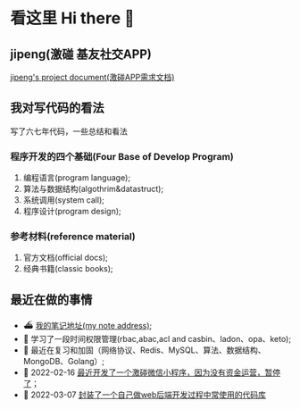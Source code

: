 # 看这里 Hi there 👋

## jipeng(激碰 基友社交APP)

[jipeng's project document(激碰APP需求文档)](https://github.com/cmfunc/jipeng/blob/main/README.md)

## 我对写代码的看法

写了六七年代码，一些总结和看法

### 程序开发的四个基础(Four Base of Develop Program)

1. 编程语言(program language);
2. 算法与数据结构(algothrim&datastruct);
3. 系统调用(system call);
4. 程序设计(program design);

### 参考材料(reference material)

1. 官方文档(official docs);
2. 经典书籍(classic books);

## 最近在做的事情

- ⛴ [我的笔记地址(my note address)](https://github.com/azi-v/azi-v);
- 📌 学习了一段时间权限管理(rbac,abac,acl and casbin、ladon、opa、keto);
- 🚚 最近在复习和加固（网络协议、Redis、MySQL、算法、数据结构、MongoDB、Golang）;
- 📱 2022-02-16 [最近开发了一个激碰微信小程序，因为没有资金运营，暂停了](https://github.com/cmfunc/cmfunc/blob/master/jipeng/project.md)；
- 👖 2022-03-07 [封装了一个自己做web后端开发过程中常使用的代码库](https://github.com/cmfunc/go-toolbox)
